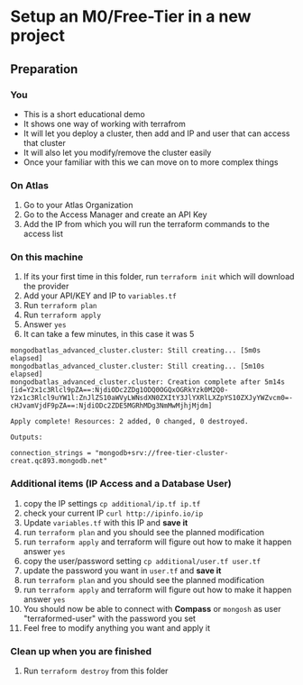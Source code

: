 # Setup an M0/Free-Tier in a new project

## Preparation

### You

- This is a short educational demo
- It shows one way of working with terrafrom
- It will let you deploy a cluster, then add and IP and user that can access that cluster
- It will also let you modify/remove the cluster easily
- Once your familiar with this we can move on to more complex things

### On Atlas

1. Go to your Atlas Organization
1. Go to the Access Manager and create an API Key
1. Add the IP from which you will run the terraform commands to the access list

### On this machine

1. If its your first time in this folder, run `terraform init` which will download the provider
1. Add your API/KEY and IP to `variables.tf`
1. Run `terraform plan`
1. Run `terraform apply`
1. Answer `yes`
1. It can take a few minutes, in this case it was 5

```console
mongodbatlas_advanced_cluster.cluster: Still creating... [5m0s elapsed]
mongodbatlas_advanced_cluster.cluster: Still creating... [5m10s elapsed]
mongodbatlas_advanced_cluster.cluster: Creation complete after 5m14s [id=Y2x1c3Rlcl9pZA==:NjdiODc2ZDg1ODQ0OGQxOGRkYzk0M2Q0-Y2x1c3Rlcl9uYW1l:ZnJlZS10aWVyLWNsdXN0ZXItY3JlYXRlLXZpYS10ZXJyYWZvcm0=-cHJvamVjdF9pZA==:NjdiODc2ZDE5MGRhMDg3NmMwMjhjMjdm]

Apply complete! Resources: 2 added, 0 changed, 0 destroyed.

Outputs:

connection_strings = "mongodb+srv://free-tier-cluster-creat.qc893.mongodb.net"
```

### Additional items (IP Access and a Database User)

1. copy the IP settings `cp additional/ip.tf ip.tf`
1. check your current IP `curl http://ipinfo.io/ip`
1. Update `variables.tf` with this IP and **save it**
1. run `terraform plan` and you should see the planned modification
1. run `terraform apply` and terraform will figure out how to make it happen answer `yes`
1. copy the user/password setting `cp additional/user.tf user.tf`
1. update the password you want in `user.tf` and **save it**
1. run `terraform plan` and you should see the planned modification
1. run `terraform apply` and terraform will figure out how to make it happen answer `yes`
1. You should now be able to connect with **Compass** or `mongosh` as user "terraformed-user" with the password you set
1. Feel free to modify anything you want and apply it

### Clean up when you are finished

1. Run `terraform destroy` from this folder
